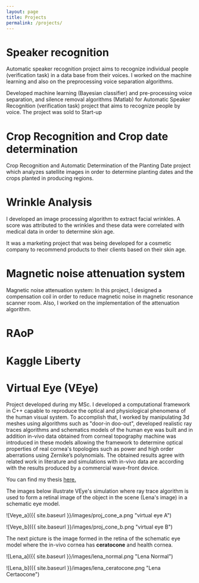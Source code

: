 ```yaml
---
layout: page
title: Projects
permalink: /projects/
---
```


# Speaker recognition

Automatic speaker recognition project aims to recognize individual
people (verification task) in a data base from their voices. I worked
on the machine learning and also on the preprocessing voice separation
algorithms.

Developed machine learning (Bayesian classifier) and pre-processing
voice separation, and silence removal algorithms (Matlab) for
Automatic Speaker Recognition (verification task) project that aims to
recognize people by voice. The project was sold to Start-up

# Crop Recognition and Crop date determination

Crop Recognition and Automatic Determination of the Planting Date
project which analyzes satellite images in order to determine planting
dates and the crops planted in producing regions.

# Wrinkle Analysis

I developed an image processing algorithm to extract facial
wrinkles. A score was attributed to the wrinkles and these data were
correlated with medical data in order to determine skin age.

It was a marketing project that was being developed for a cosmetic
company to recommend products to their clients based on their skin
age.

# Magnetic noise attenuation system

Magnetic noise attenuation system: In this project, I designed a
compensation coil in order to reduce magnetic noise in magnetic
resonance scanner room. Also, I worked on the implementation of the
attenuation algorithm.

# RAoP

# Kaggle Liberty

# Virtual Eye (VEye)

Project developed during my MSc. I developed a computational framework
in C++ capable to reproduce the optical and physiological phenomena of
the human visual system. To accomplish that, I worked by manipulating
3d meshes using algorithms such as "door-in doo-out", developed
realistic ray traces algorithms and schematics models of the human eye
was built and in addition in-vivo data obtained from corneal
topography machine was introduced in these models allowing the
framework to determine optical properties of real cornea's topologies
such as power and high order aberrations using Zernike’s
polynomials. The obtained results agree with related work in
literature and simulations with in-vivo data are according with the
results produced by a commercial wave-front device.

You can find my thesis
[here.](http://www.teses.usp.br/teses/disponiveis/55/55134/tde-09052008-161636/en.php)


The images below illustrate VEye's simulation where ray trace
algorithm is used to form a retinal image of the object in the scene
(Lena's image) in a schematic eye model.

![Veye_a]({{ site.baseurl }}/images/proj_cone_a.png "virtual eye A")

![Veye_b]({{ site.baseurl }}/images/proj_cone_b.png "virtual eye B")

The next picture is the image formed in the retina of the schematic
eye model where the in-vivo cornea has **ceratocone** and health
cornea.

![Lena_a]({{ site.baseurl }}/images/lena_normal.png "Lena Normal")

![Lena_b]({{ site.baseurl }}/images/lena_ceratocone.png "Lena Certaocone")
